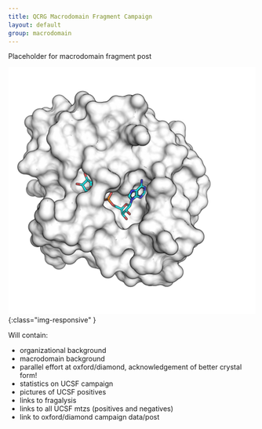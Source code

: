 ```yaml
---
title: QCRG Macrodomain Fragment Campaign
layout: default
group: macrodomain
---
```


Placeholder for macrodomain fragment post


![macrodomain](img/adrp.jpg){:class="img-responsive" }

Will contain:
- organizational background
- macrodomain background
- parallel effort at oxford/diamond, acknowledgement of better crystal form!
- statistics on UCSF campaign
- pictures of UCSF positives
- links to fragalysis
- links to all UCSF mtzs (positives and negatives)
- link to oxford/diamond campaign data/post
